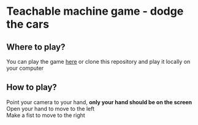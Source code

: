 # Teachable machine game -  dodge the cars

## Where to play?
You can play the game [here](https://teachable-machine-game.vercel.app/) or clone this repository and play it locally on your computer

## How to play?
Point your camera to your hand, **only your hand should be on the screen** <br>
Open your hand to move to the left <br>
Make a fist to move to the right
